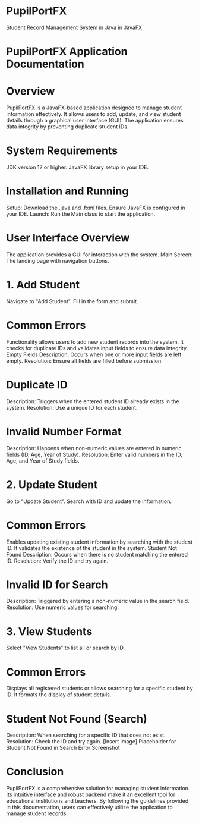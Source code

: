 # PupilPortFX
Student Record Management System in Java in JavaFX

# PupilPortFX Application Documentation
# Overview
PupilPortFX is a JavaFX-based application designed to manage student information effectively. It allows users to add, update, and view student details through a graphical user interface (GUI). The application ensures data integrity by preventing duplicate student IDs.

# System Requirements
JDK version 17 or higher.
JavaFX library setup in your IDE.

# Installation and Running
Setup: Download the .java and .fxml files. Ensure JavaFX is configured in your IDE.
Launch: Run the Main class to start the application.

# User Interface Overview
The application provides a GUI for interaction with the system.
Main Screen: The landing page with navigation buttons.

# 1. Add Student
Navigate to "Add Student".
Fill in the form and submit.

# Common Errors
Functionality allows users to add new student records into the system. It checks for duplicate IDs and validates input fields to ensure data integrity.
Empty Fields
Description: Occurs when one or more input fields are left empty.
Resolution: Ensure all fields are filled before submission.

# Duplicate ID
Description: Triggers when the entered student ID already exists in the system.
Resolution: Use a unique ID for each student.

# Invalid Number Format
Description: Happens when non-numeric values are entered in numeric fields (ID, Age, Year of Study).
Resolution: Enter valid numbers in the ID, Age, and Year of Study fields.

# 2. Update Student
Go to "Update Student".
Search with ID and update the information.
          
# Common Errors
Enables updating existing student information by searching with the student ID. It validates the existence of the student in the system.
Student Not Found
Description: Occurs when there is no student matching the entered ID.
Resolution: Verify the ID and try again.

# Invalid ID for Search
Description: Triggered by entering a non-numeric value in the search field.
Resolution: Use numeric values for searching.

# 3. View Students
Select "View Students" to list all or search by ID.

# Common Errors
Displays all registered students or allows searching for a specific student by ID. It formats the display of student details.

# Student Not Found (Search)
Description: When searching for a specific ID that does not exist.
Resolution: Check the ID and try again.
[Insert Image] Placeholder for Student Not Found in Search Error Screenshot
      
# Conclusion
PupilPortFX is a comprehensive solution for managing student information. Its intuitive interface and robust backend make it an excellent tool for educational institutions and teachers. By following the guidelines provided in this documentation, users can effectively utilize the application to manage student records.
